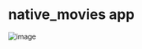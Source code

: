 # native_movies app 

![image](https://user-images.githubusercontent.com/54024811/179202059-d72799d2-32f4-4358-9ba4-e3473d8a3a75.png)

